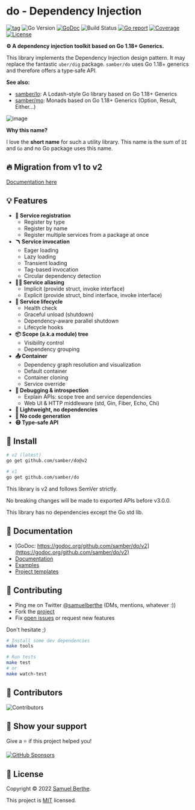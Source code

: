 
# do - Dependency Injection

[![tag](https://img.shields.io/github/tag/samber/do.svg)](https://github.com/samber/do/releases)
![Go Version](https://img.shields.io/badge/Go-%3E%3D%201.18-%23007d9c)
[![GoDoc](https://godoc.org/github.com/samber/do?status.svg)](https://pkg.go.dev/github.com/samber/do)
![Build Status](https://github.com/samber/do/actions/workflows/test.yml/badge.svg)
[![Go report](https://goreportcard.com/badge/github.com/samber/do)](https://goreportcard.com/report/github.com/samber/do)
[![Coverage](https://img.shields.io/codecov/c/github/samber/do)](https://codecov.io/gh/samber/do)
[![License](https://img.shields.io/github/license/samber/do)](./LICENSE)

**⚙️ A dependency injection toolkit based on Go 1.18+ Generics.**

This library implements the Dependency Injection design pattern. It may replace the fantastic `uber/dig` package. `samber/do` uses Go 1.18+ generics and therefore offers a type‑safe API.

**See also:**

- [samber/lo](https://github.com/samber/lo): A Lodash-style Go library based on Go 1.18+ Generics
- [samber/mo](https://github.com/samber/mo): Monads based on Go 1.18+ Generics (Option, Result, Either...)

![image](https://github.com/user-attachments/assets/81b91fa7-cdb4-4094-94ba-a0179abc6bf7)

**Why this name?**

I love the **short name** for such a utility library. This name is the sum of `DI` and `Go` and no Go package uses this name.

## 🔥 Migration from v1 to v2

[Documentation here](https://do.samber.dev/docs/upgrading/from-v1-x-to-v2)

## 💡 Features

- **📒 Service registration**
  - Register by type
  - Register by name
  - Register multiple services from a package at once
- **🪃 Service invocation**
  - Eager loading
  - Lazy loading
  - Transient loading
  - Tag-based invocation
  - Circular dependency detection
- **🧙‍♂️ Service aliasing**
  - Implicit (provide struct, invoke interface)
  - Explicit (provide struct, bind interface, invoke interface)
- **🔁 Service lifecycle**
  - Health check
  - Graceful unload (shutdown)
  - Dependency-aware parallel shutdown
  - Lifecycle hooks
- **📦 Scope (a.k.a module) tree**
  - Visibility control
  - Dependency grouping
- **📤 Container**
  - Dependency graph resolution and visualization
  - Default container
  - Container cloning
  - Service override
- **🧪 Debugging & introspection**
  - Explain APIs: scope tree and service dependencies
  - Web UI & HTTP middleware (std, Gin, Fiber, Echo, Chi)
- **🌈 Lightweight, no dependencies**
- **🔅 No code generation**
- **😷 Type‑safe API**

## 🚀 Install

```sh
# v2 (latest)
go get github.com/samber/do@v2

# v1
go get github.com/samber/do
```

This library is v2 and follows SemVer strictly.

No breaking changes will be made to exported APIs before v3.0.0.

This library has no dependencies except the Go std lib.

## 🤠 Documentation

- [GoDoc: https://godoc.org/github.com/samber/do/v2](https://godoc.org/github.com/samber/do/v2)
- [Documentation](https://do.samber.dev/docs/getting-started)
- [Examples](https://github.com/samber/do/tree/master/examples)
- [Project templates](https://do.samber.dev/examples)

## 🤝 Contributing

- Ping me on Twitter [@samuelberthe](https://twitter.com/samuelberthe) (DMs, mentions, whatever :))
- Fork the [project](https://github.com/samber/do)
- Fix [open issues](https://github.com/samber/do/issues) or request new features

Don't hesitate ;)

```bash
# Install some dev dependencies
make tools

# Run tests
make test
# or
make watch-test
```

## 👤 Contributors

![Contributors](https://contrib.rocks/image?repo=samber/do)

## 💫 Show your support

Give a ⭐️ if this project helped you!

[![GitHub Sponsors](https://img.shields.io/github/sponsors/samber?style=for-the-badge)](https://github.com/sponsors/samber)

## 📝 License

Copyright © 2022 [Samuel Berthe](https://github.com/samber).

This project is [MIT](./LICENSE) licensed.
